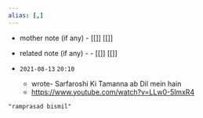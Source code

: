```yaml
---
alias: [,]
---
```

- mother note (if any)
		- [[]] [[]]
- related note (if any) -
		- [[]] [[]]


- `2021-08-13`  `20:10`
	- wrote- Sarfaroshi Ki Tamanna ab Dil mein hain
	- https://www.youtube.com/watch?v=LLw0-5lmxR4

```query
"ramprasad bismil"
```
